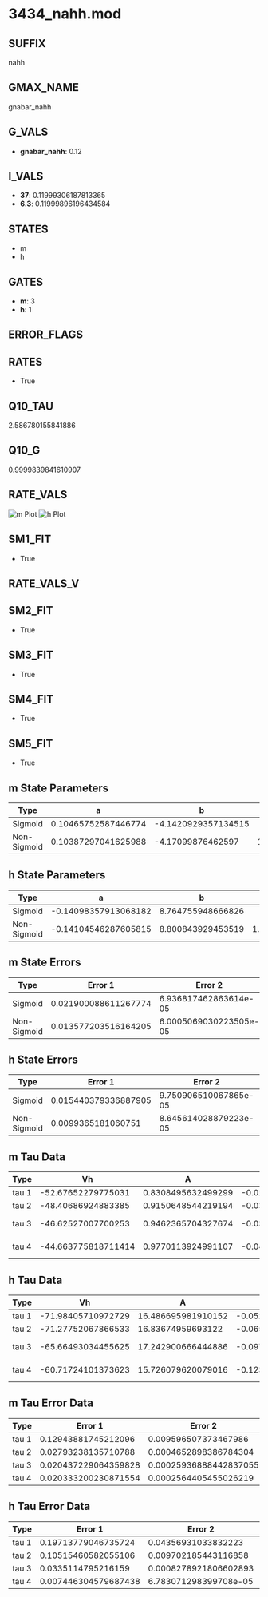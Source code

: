 # 3434_nahh.mod

## SUFFIX

nahh

## GMAX_NAME

gnabar_nahh

## G_VALS

- **gnabar_nahh**: 0.12

## I_VALS

- **37**: 0.11999306187813365
- **6.3**: 0.11999896196434584

## STATES

- m
- h

## GATES

- **m**: 3
- **h**: 1

## ERROR_FLAGS


## RATES

- True

## Q10_TAU

2.586780155841886

## Q10_G

0.9999839841610907

## RATE_VALS

![m Plot](/Users/pbozelos/Dropbox/icg-Chai-Panos/supermodels/output_markdown_files/Na/3434_nahh.mod/images/m.png)
![h Plot](/Users/pbozelos/Dropbox/icg-Chai-Panos/supermodels/output_markdown_files/Na/3434_nahh.mod/images/h.png)

## SM1_FIT

- True

## RATE_VALS_V

## SM2_FIT

- True

## SM3_FIT

- True

## SM4_FIT

- True

## SM5_FIT

- True

## m State Parameters

| Type | a | b | c | d |
| --- | --- | --- | --- | --- |
| Sigmoid | 0.10465752587446774 | -4.1420929357134515 |
| Non-Sigmoid | 0.10387297041625988 | -4.17099876462597 | 1.004956730017571 | -0.012761759145042392 |

## h State Parameters

| Type | a | b | c | d |
| --- | --- | --- | --- | --- |
| Sigmoid | -0.14098357913068182 | 8.764755948666826 |
| Non-Sigmoid | -0.14104546287605815 | 8.800843929453519 | 1.0026000107277917 | 0.004440863537187033 |

## m State Errors

| Type | Error 1 | Error 2 | Error 3 |
| --- | --- | --- | --- |
| Sigmoid | 0.021900088611267774 | 6.936817462863614e-05 | 0.01223063566159737 |
| Non-Sigmoid | 0.013577203516164205 | 6.0005069030223505e-05 | 0.007582518612464658 |

## h State Errors

| Type | Error 1 | Error 2 | Error 3 |
| --- | --- | --- | --- |
| Sigmoid | 0.015440379336887905 | 9.750906510067865e-05 | 0.012934577259551747 |
| Non-Sigmoid | 0.0099365181060751 | 8.645614028879223e-05 | 0.008323931577698404 |

## m Tau Data

| Type | Vh | A | b1 | b2 | c1 | c2 | d1 | d2 | e1 | e2 |
| --- | --- | --- | --- | --- | --- | --- | --- | --- | --- | --- |
| tau 1 | -52.67652279775031 | 0.8308495632499299 | -0.022044248216389714 | -0.07727342187610052 |
| tau 2 | -48.40686924883385 | 0.9150648544219194 | -0.032632029631356835 | 0.00011402370304924193 | -0.07772948507390921 | -0.0004016047930407329 |
| tau 3 | -46.62527007700253 | 0.9462365704327674 | -0.03818366681210269 | 0.00022127472103779884 | -5.197754096619884e-07 | -0.07580810527819545 | -0.000508090268463946 | -3.5296616205779716e-06 |
| tau 4 | -44.663775818711414 | 0.9770113924991107 | -0.04262044901731943 | 0.0003162721574300156 | -1.297162082413881e-06 | 2.2059534676663425e-09 | -0.07022198878116882 | -0.00030636840820625683 | -4.432513038058513e-09 | 2.3869501330048232e-08 |

## h Tau Data

| Type | Vh | A | b1 | b2 | c1 | c2 | d1 | d2 | e1 | e2 |
| --- | --- | --- | --- | --- | --- | --- | --- | --- | --- | --- |
| tau 1 | -71.98405710972729 | 16.486695981910152 | -0.0525884025268178 | -0.07762591065320444 |
| tau 2 | -71.27752067866533 | 16.83674959693122 | -0.06582935769530095 | 0.00030363608912281376 | -0.10345710943310456 | -0.0014167714201713012 |
| tau 3 | -65.66493034455625 | 17.242900666444886 | -0.09723308538595399 | 0.001016133344240643 | -3.2899291586289424e-06 | -0.08710712739179947 | -0.0020034111272546266 | -3.3051064307595015e-05 |
| tau 4 | -60.71724101373623 | 15.726079620079016 | -0.12378877267060424 | 0.0020002904395505267 | -1.3644701846705267e-05 | 3.318732294704753e-08 | -0.06516456515196002 | -0.00208778707656601 | -7.441105516644879e-05 | -8.421221865619311e-07 |

## m Tau Error Data

| Type | Error 1 | Error 2 | Error 3 |
| --- | --- | --- | --- |
| tau 1 | 0.12943881745212096 | 0.009596507373467986 | 0.055838980967577924 |
| tau 2 | 0.02793238135710788 | 0.0004652898386784304 | 0.012049829731761953 |
| tau 3 | 0.020437229064359828 | 0.00025936888442837055 | 0.008816474587902835 |
| tau 4 | 0.020333200230871554 | 0.0002564405455026219 | 0.008771597292454894 |

## h Tau Error Data

| Type | Error 1 | Error 2 | Error 3 |
| --- | --- | --- | --- |
| tau 1 | 0.19713779046735724 | 0.04356931033832223 | 0.12818035702330619 |
| tau 2 | 0.10515460582055106 | 0.009702185443116858 | 0.0683722531573931 |
| tau 3 | 0.0335114795216159 | 0.0008278921806602893 | 0.021789396133924954 |
| tau 4 | 0.007446304579687438 | 6.783071298399708e-05 | 0.004841638821586874 |

